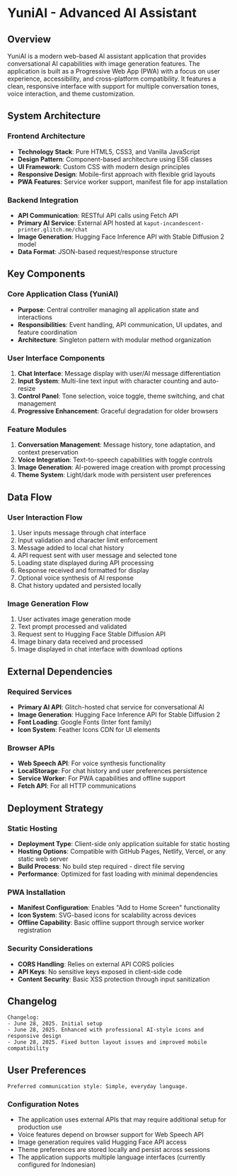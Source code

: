 # YuniAI - Advanced AI Assistant

## Overview

YuniAI is a modern web-based AI assistant application that provides conversational AI capabilities with image generation features. The application is built as a Progressive Web App (PWA) with a focus on user experience, accessibility, and cross-platform compatibility. It features a clean, responsive interface with support for multiple conversation tones, voice interaction, and theme customization.

## System Architecture

### Frontend Architecture
- **Technology Stack**: Pure HTML5, CSS3, and Vanilla JavaScript
- **Design Pattern**: Component-based architecture using ES6 classes
- **UI Framework**: Custom CSS with modern design principles
- **Responsive Design**: Mobile-first approach with flexible grid layouts
- **PWA Features**: Service worker support, manifest file for app installation

### Backend Integration
- **API Communication**: RESTful API calls using Fetch API
- **Primary AI Service**: External API hosted at `kaput-incandescent-printer.glitch.me/chat`
- **Image Generation**: Hugging Face Inference API with Stable Diffusion 2 model
- **Data Format**: JSON-based request/response structure

## Key Components

### Core Application Class (YuniAI)
- **Purpose**: Central controller managing all application state and interactions
- **Responsibilities**: Event handling, API communication, UI updates, and feature coordination
- **Architecture**: Singleton pattern with modular method organization

### User Interface Components
1. **Chat Interface**: Message display with user/AI message differentiation
2. **Input System**: Multi-line text input with character counting and auto-resize
3. **Control Panel**: Tone selection, voice toggle, theme switching, and chat management
4. **Progressive Enhancement**: Graceful degradation for older browsers

### Feature Modules
1. **Conversation Management**: Message history, tone adaptation, and context preservation
2. **Voice Integration**: Text-to-speech capabilities with toggle controls
3. **Image Generation**: AI-powered image creation with prompt processing
4. **Theme System**: Light/dark mode with persistent user preferences

## Data Flow

### User Interaction Flow
1. User inputs message through chat interface
2. Input validation and character limit enforcement
3. Message added to local chat history
4. API request sent with user message and selected tone
5. Loading state displayed during API processing
6. Response received and formatted for display
7. Optional voice synthesis of AI response
8. Chat history updated and persisted locally

### Image Generation Flow
1. User activates image generation mode
2. Text prompt processed and validated
3. Request sent to Hugging Face Stable Diffusion API
4. Image binary data received and processed
5. Image displayed in chat interface with download options

## External Dependencies

### Required Services
- **Primary AI API**: Glitch-hosted chat service for conversational AI
- **Image Generation**: Hugging Face Inference API for Stable Diffusion 2
- **Font Loading**: Google Fonts (Inter font family)
- **Icon System**: Feather Icons CDN for UI elements

### Browser APIs
- **Web Speech API**: For voice synthesis functionality
- **LocalStorage**: For chat history and user preferences persistence
- **Service Worker**: For PWA capabilities and offline support
- **Fetch API**: For all HTTP communications

## Deployment Strategy

### Static Hosting
- **Deployment Type**: Client-side only application suitable for static hosting
- **Hosting Options**: Compatible with GitHub Pages, Netlify, Vercel, or any static web server
- **Build Process**: No build step required - direct file serving
- **Performance**: Optimized for fast loading with minimal dependencies

### PWA Installation
- **Manifest Configuration**: Enables "Add to Home Screen" functionality
- **Icon System**: SVG-based icons for scalability across devices
- **Offline Capability**: Basic offline support through service worker registration

### Security Considerations
- **CORS Handling**: Relies on external API CORS policies
- **API Keys**: No sensitive keys exposed in client-side code
- **Content Security**: Basic XSS protection through input sanitization

## Changelog

```
Changelog:
- June 28, 2025. Initial setup
- June 28, 2025. Enhanced with professional AI-style icons and responsive design
- June 28, 2025. Fixed button layout issues and improved mobile compatibility
```

## User Preferences

```
Preferred communication style: Simple, everyday language.
```

### Configuration Notes
- The application uses external APIs that may require additional setup for production use
- Voice features depend on browser support for Web Speech API
- Image generation requires valid Hugging Face API access
- Theme preferences are stored locally and persist across sessions
- The application supports multiple language interfaces (currently configured for Indonesian)